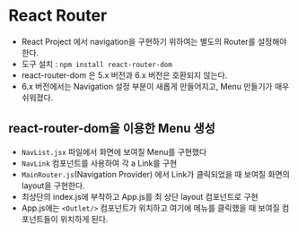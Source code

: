 # React Router

- React Project 에서 navigation을 구현하기 위하여는 별도의 Router를 설정해야 한다.
- 도구 설치 : `npm install react-router-dom`
- react-router-dom 은 5.x 버전과 6.x 버전은 호환되지 않는다.
- 6.x 버전에서는 Navigation 설정 부분이 새롭게 만들어지고, Menu 만들기가 매우 쉬워졌다.

## react-router-dom을 이용한 Menu 생성

- `NavList.jsx` 파일에서 화면에 보여질 Menu를 구현했다
- `NavLink` 컴포넌트를 사용하여 각 a Link를 구현
- `MainRouter.js`(Navigation Provider) 에서 Link가 클릭되었을 때 보여질 화면의 layout을 구현한다.
- 최상단의 index.js에 부착하고 App.js를 최 상단 layout 컴포넌트로 구현
- App.js에는 `<Outlet/>` 컴포넌트가 위치하고 여기에 메뉴를 클릭했을 때 보여질 컴포넌트들이 위치하게 된다.
